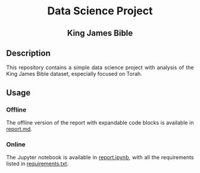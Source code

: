 <h1 style="text-align: center;">Data Science Project</h1>
<h2 style="text-align: center;">King James Bible</h2>

<h2>Description</h2>
<p style="text-align: justify;">
    This repository contains a simple data science project with analysis of the King James Bible dataset, especially focused on Torah.
</p>

<h2>Usage</h2>

<h3>Offline</h3>
<p style="text-align: justify;">
    The offline version of the report with expandable code blocks is available in <a href="report.md">report.md</a>.
</p>

<h3>Online</h3>
<p style="text-align: justify;">
    The Jupyter notebook is available in <a href="report.ipynb">report.ipynb</a>, with all the requirements listed in <a href="requirements.txt">requirements.txt</a>.
</p>